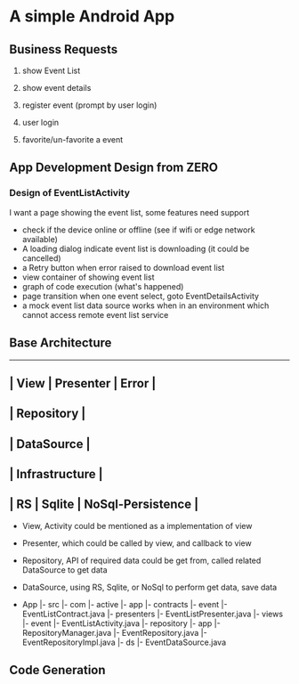 # A simple Android App

## Business Requests
1. show Event List

2. show event details

3. register event (prompt by user login)

4. user login

5. favorite/un-favorite a event

## App Development Design from ZERO

### Design of EventListActivity
I want a page showing the event list, some features need support
- check if the device online or offline (see if wifi or edge network available)
- A loading dialog indicate event list is downloading (it could be cancelled)
- a Retry button when error raised to download event list
- view container of showing event list
- graph of code execution (what's happened)
- page transition when one event select, goto EventDetailsActivity
- a mock event list data source works when in an environment which cannot access remote event list service 


##  Base Architecture

------------------------------------                              
|  View  |  Presenter  |   Error   |
------------------------------------
|             Repository           |
------------------------------------
|             DataSource           |
------------------------------------
|           Infrastructure         |
------------------------------------
| RS |  Sqlite | NoSql-Persistence |
------------------------------------

- View, Activity could be mentioned as a implementation of view
- Presenter, which could be called by view, and callback to view
- Repository, API of required data could be get from, called related DataSource to get data
- DataSource, using RS, Sqlite, or NoSql to perform get data, save data

- App
  |- src
    |- com
      |- active
        |- app
          |- contracts
            |- event
              |- EventListContract.java
          |- presenters
            |- EventListPresenter.java
          |- views
            |- event
              |- EventListActivity.java
    |- repository
      |- app
        |- RepositoryManager.java
        |- EventRepository.java
        |- EventRepositoryImpl.java
        |- ds
          |- EventDataSource.java

## Code Generation
